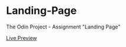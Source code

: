 # Landing-Page
The Odin Project - Assignment "Landing Page"


<a href="https://jordancojp.github.io/Landing-Page">Live Preview</a>